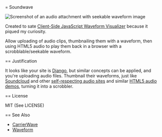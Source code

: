 = Soundwave

![Screenshot of an audio attachment with seekable waveform image](http://f.cl.ly/items/2g023z3B1n3x3B411T33/Screen%20Shot%202012-01-02%20at%2010.41.52%20PM.png)

Created to sate [Client-Side JavaScript Waveform Visualizer](http://gun.io/open/4/) because it piqued my curiosity.

Allow uploading of audio clips, thumbnailing them with a waveform, then using HTML5 audio to play them back in a browser with a scrobblable/seekable waveform.

== Justification

It looks like your site is [Django](https://www.djangoproject.com/), but similar concepts can be applied, and you're uploading audio files. Thumbnail their waveforms, just like [Soundcloud](http://soundcloud.com/) and other [self-respecting audio sites](http://wheelsofsteel.net/) and similar [HTML5 audio demos](http://chromium.googlecode.com/svn/trunk/samples/audio/index.html), turning it into a scrobbler.

== License

MIT (See LICENSE)

== See Also

* [CarrierWave](https://github.com/benalavi/waveform)
* [Waveform](https://github.com/benalavi/waveform)
